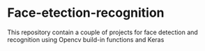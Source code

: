 # Face-etection-recognition
This repository contain a couple of projects for face detection and recognition using Opencv build-in functions and Keras
